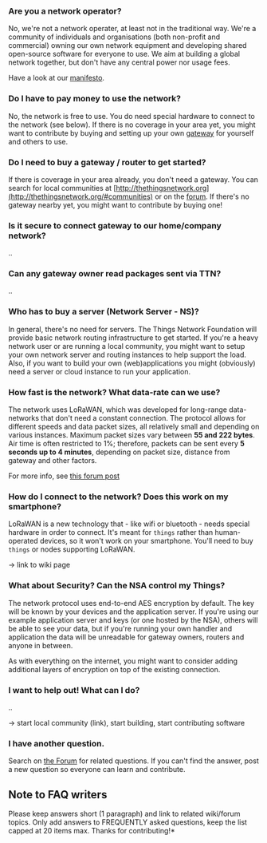### Are you a network operator?
No, we're not a network operater, at least not in the traditional way.
We're a community of individuals and organisations (both non-profit and
commercial) owning our own network equipment and developing shared open-source
software for everyone to use. We aim at building a global network together,
but don't have any central power nor usage fees.

Have a look at our [manifesto](https://github.com/TheThingsNetwork/Manifest).


### Do I have to pay money to use the network?
No, the network is free to use. You do need special hardware to connect to the
network (see below). If there is no coverage in your area yet, you might want
to contribute by buying and setting up your own [gateway](http://thethingsnetwork.org/wiki/Hardware/OverviewGateways)
for yourself and others to use.


### Do I need to buy a gateway / router to get started?
If there is coverage in your area already, you don't need a gateway. You can
search for local communities at [http://thethingsnetwork.org](http://thethingsnetwork.org/#communities)
or on the [forum](http://forum.thethingsnetwork.org/).
If there's no gateway nearby yet, you might want to contribute by buying one!


### Is it secure to connect gateway to our home/company network?
..


### Can any gateway owner read packages sent via TTN?
..


### Who has to buy a server (Network Server - NS)?
In general, there's no need for servers. The Things Network Foundation will
provide basic network routing infrastructure to get started. If you're a heavy
network user or are running a local community, you might want to setup your own
network server and routing instances to help support the load.
Also, if you want to build your own (web)applications you might (obviously) need
a server or cloud instance to run your application.


### How fast is the network? What data-rate can we use?
The network uses LoRaWAN, which was developed for long-range data-networks that
don't need a constant connection. The protocol allows for different speeds and
data packet sizes, all relatively small and depending on various instances.
Maximum packet sizes vary between **55 and 222 bytes**. Air time is often
restricted to 1%; therefore, packets can be sent every **5 seconds up to 4 minutes**,
depending on packet size, distance from gateway and other factors.

For more info, see [this forum post](http://forum.thethingsnetwork.org/t/parse-data-with-node-red/835/2)


### How do I connect to the network? Does this work on my smartphone?
LoRaWAN is a new technology that - like wifi or bluetooth - needs special
hardware in order to connect. It's meant for `things` rather than human-operated
devices, so it won't work on your smartphone. You'll need to buy `things` or
nodes supporting LoRaWAN.

-> link to wiki page


### What about Security? Can the NSA control my Things?
The network protocol uses end-to-end AES encryption by default. The key will be
known by your devices and the application server. If you're using our example
application server and keys (or one hosted by the NSA), others will be able to
see your data, but if you're running your own handler and application the data
will be unreadable for gateway owners, routers and anyone in between.

As with everything on the internet, you might want to consider adding additional
layers of encryption on top of the existing connection.


### I want to help out! What can I do?
..

-> start local community (link), start building, start contributing software



### I have another question.
Search on [the Forum](http://forum.thethingsnetwork.org/) for related questions. If you can't find the answer, post a new question so everyone can learn and contribute.


## Note to FAQ writers
Please keep answers short (1 paragraph) and link to related wiki/forum topics. Only add answers to FREQUENTLY asked questions, keep the list capped at 20 items max. Thanks for contributing!*
